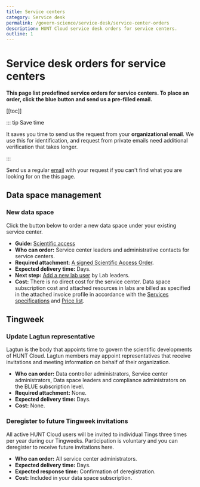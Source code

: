 ```yaml
---
title: Service centers
category: Service desk
permalink: /govern-science/service-desk/service-center-orders
description: HUNT Cloud service desk orders for service centers.
outline: 1
---
```


# Service desk orders for service centers

**This page list predefined service orders for service centers. To place an order, click the blue button and send us a pre-filled email.**

[[toc]]

::: tip Save time

It saves you time to send us the request from your **organizational email**. We use this for identification, and request from private emails need additional verification that takes longer.

:::

Send us a regular [email](/contact) with your request if you can't find what you are looking for on the this page.



## Data space management

### New data space

Click the button below to order a new data space under your existing service center.

<SDButton form="new_data_space" />

* **Guide:** [Scientific access](/administer-science/scientific-access/)
* **Who can order:** Service center leaders and administrative contacts for service centers.
* **Required attachment**: [A signed Scientific Access Order](/administer-science/scientific-access/#order-scientific-access).
* **Expected delivery time:** Days.
* **Next step:** [Add a new lab user](/administer-science/service-desk/lab-orders/#add-a-new-lab-user) by Lab leaders.
* **Cost:** There is no direct cost for the service center. Data space subscription cost and attached resources in labs are billed as specified in the attached invoice profile in accordance with the [Services specifications](/administer-science/services/specifications) and [Price list](/administer-science/prices/pricelist).

## Tingweek

### Update Lagtun representative

Lagtun is the body that appoints time to govern the scientific developments of HUNT Cloud. Lagtun members may appoint representatives that receive invitations and meeting information on behalf of their organization.

<SDButton form="request_update_lagtun_rep" />

* **Who can order:** Data controller administrators, Service center administrators, Data space leaders and compliance administrators on the BLUE subscription level.
* **Required attachment:** None.
* **Expected delivery time:** Days.
* **Cost:** None.

### Deregister to future Tingweek invitations

All active HUNT Cloud users will be invited to individual Tings three times per year during our Tingweeks. Participation is voluntary and you can deregister to receive future invitations here. 

<SDButton form="deregister_tingweek_invitations" />

* **Who can order:** All service center administrators.
* **Expected delivery time:** Days.
* **Expected response time:** Confirmation of deregistration.
* **Cost:** Included in your data space subscription.


